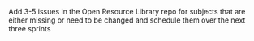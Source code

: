 Add 3-5 issues in the Open Resource Library repo for subjects that are either missing or need to be changed and schedule them over the next three sprints
